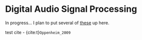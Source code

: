 # Digital Audio Signal Processing

In progress... I plan to put several of [these](https://github.com/randyaliased/acs-sp-demos) up here. 

test cite - {cite:t}`Oppenheim_2009`
